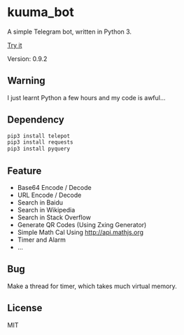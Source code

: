 # kuuma_bot

A simple Telegram bot, written in Python 3. 

[Try it](https://telegram.me/kuuma_bot)

Version: 0.9.2

## Warning

I just learnt Python a few hours and my code is awful...

## Dependency

```bash
pip3 install telepot
pip3 install requests
pip3 install pyquery
```

## Feature

* Base64 Encode / Decode
* URL Encode / Decode
* Search in Baidu
* Search in Wikipedia
* Search in Stack Overflow
* Generate QR Codes (Using Zxing Generator)
* Simple Math Cal Using http://api.mathjs.org
* Timer and Alarm
* ...

## Bug

Make a thread for timer, which takes much virtual memory.

## License

MIT

